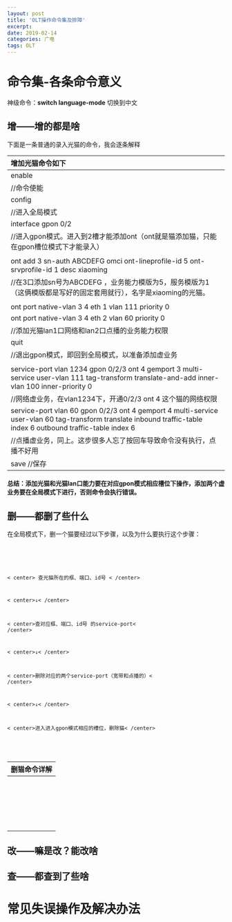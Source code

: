 ```yaml
---
layout: post
title: 'OLT操作命令集及排障'
excerpt: 
date: 2019-02-14
categories: 广电
tags: OLT
---
```




#  命令集-各条命令意义

神级命令：**switch language-mode** 切换到中文

## 增——增的都是啥

下面是一条普通的录入光猫的命令，我会逐条解释

| 增加光猫命令如下                                             |
| :----------------------------------------------------------- |
| enable                                                       |
| //命令使能                                                   |
| config                                                       |
| //进入全局模式                                               |
| interface gpon 0/2                                           |
| //进入gpon模式。进入到2槽才能添加ont（ont就是猫添加猫，只能在gpon槽位模式下才能录入） |
|                                                              |
| ont add 3 sn-auth ABCDEFG omci ont-lineprofile-id 5 ont-srvprofile-id 1 desc xiaoming |
| //在3口添加sn号为ABCDEFG ，业务能力模版为5，服务模版为1（这俩模版都是写好的固定套用就行），名字是xiaoming的光猫。 |
|                                                              |
| ont port native-vlan 3 4 eth 1 vlan 111 priority 0           |
| ont port native-vlan 3 4 eth 2 vlan 60 priority 0            |
| //添加光猫lan1口网络和lan2口点播的业务能力权限               |
| quit                                                         |
| //退出gpon模式，即回到全局模式，以准备添加虚业务             |
|                                                              |
| service-port vlan 1234 gpon 0/2/3 ont 4 gemport 3 multi-service user-vlan 111 tag-transform translate-and-add inner-vlan 100 inner-priority 0 |
| //网络虚业务，在vlan1234下，开通0/2/3 ont 4 这个猫的网络权限 |
| service-port vlan 60 gpon 0/2/3 ont 4 gemport 4 multi-service user-vlan 60 tag-transform translate inbound traffic-table index 6 outbound traffic-table index 6 |
| //点播虚业务，同上。这步很多人忘了按回车导致命令没有执行，点播不好用 |
| save //保存                                                  |



#### 总结：添加光猫和光猫lan口能力要在对应gpon模式相应槽位下操作，添加两个虚业务要在全局模式下进行，否则命令会执行错误。



## 删——都删了些什么

在全局模式下，删一个猫要经过以下步骤，以及为什么要执行这个步骤：

<code>

<html>

< center> 查光猫所在的框、端口、id号 < /center>

< center>↓< /center>

< center>查对应框、端口、id号 的service-port< /center>

< center>↓< /center>

< center>删除对应的两个service-port（宽带和点播的）< /center>

< center>↓< /center>

< center>进入进入gpon模式相应的槽位，删除猫< /center>

</html>

</code>

| 删猫命令详解 |
| ------------ |
|              |
|              |
|              |
|              |
|              |
|              |
|              |
|              |
|              |
|              |
|              |
|              |
|              |
|              |
|              |
|              |
|              |
|              |
|              |
|              |
|              |



## 改——嘛是改？能改啥





## 查——都查到了些啥



# 常见失误操作及解决办法